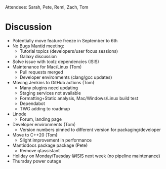 Attendees: Sarah, Pete, Remi, Zach, Tom

# Discussion
- Potentially move feature freeze in September to 6th
- No Bugs Mantid meeting:
  - Tutorial topics (developers/user focus sessions)
  - Galaxy discussion
- Solve issue with toolz dependencies (ISIS)
- Maintenance for Mac/Linux (Tom)
   - Pull requests merged
   - Developer environments (clang/gcc updates)
- Moving Jenkins to GitHub actions (Tom)
   - Many plugins need updating
   - Staging services not available
   - Formatting+Static analysis, Mac/Windows/Linux build test
   - Dependabot
   - TWG adding to roadmap
- Linode
    - Forum, landing page
- Developer environments (Tom)
    - Version numbers pinned to different version for packaging/developer
- Move to C++20 (Tom)
    - Slight improvement in performance
- Mantiddocs package package (Pete)
  - Remove qtassistant
- Holiday on Monday/Tuesday @ISIS next week (no pipeline maintenance)
- Thursday power outage
